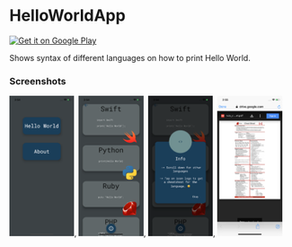 # HelloWorldApp
<a href='https://play.google.com/store/apps/details?id=com.astitvagautam.HelloWorld&pcampaignid=pcampaignidMKT-Other-global-all-co-prtnr-py-PartBadge-Mar2515-1'><img alt='Get it on Google Play' src='https://play.google.com/intl/en_us/badges/static/images/badges/en_badge_web_generic.png' height="100"/></a>

Shows syntax of different languages on how to print Hello World.

### Screenshots

<img src="https://github.com/Asti7/HelloWorldApp/blob/master/screenshots/1.png" height="250">,
<img src="https://github.com/Asti7/HelloWorldApp/blob/master/screenshots/2.png" height="250">,
<img src="https://github.com/Asti7/HelloWorldApp/blob/master/screenshots/3.png" height="250">,
<img src="https://github.com/Asti7/HelloWorldApp/blob/master/screenshots/4.png" height="250">
